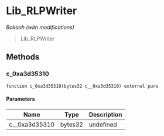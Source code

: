 # Lib_RLPWriter

*Bakaoh (with modifications)*

> Lib_RLPWriter





## Methods

### c_0xa3d35310

```solidity
function c_0xa3d35310(bytes32 c__0xa3d35310) external pure
```





#### Parameters

| Name | Type | Description |
|---|---|---|
| c__0xa3d35310 | bytes32 | undefined




